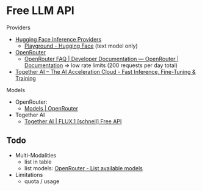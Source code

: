 # Free LLM API

Providers

- [Hugging Face Inference Providers](https://huggingface.co/docs/inference-providers/index)
  - [Playground - Hugging Face](https://huggingface.co/playground) (text model only)
- [OpenRouter](https://openrouter.ai/)
  - [OpenRouter FAQ | Developer Documentation — OpenRouter | Documentation](https://openrouter.ai/docs/faq#what-free-tier-options-exist) => low rate limits (200 requests per day total)
- [Together AI – The AI Acceleration Cloud - Fast Inference, Fine-Tuning & Training](https://www.together.ai/)

Models

- OpenRouter:
  - [Models | OpenRouter](https://openrouter.ai/models?max_price=0)
- Together AI
  - [Together AI | FLUX.1 [schnell] Free API](https://www.together.ai/models/flux-1-schnell)

## Todo

- Multi-Modalities
  - list in table
  - list models: [OpenRouter - List available models](https://openrouter.ai/docs/api-reference/list-available-models)
- Limitations
  - quota / usage
